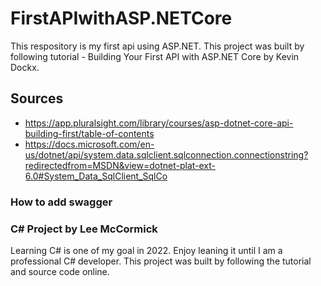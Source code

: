 # FirstAPIwithASP.NETCore
This respository is my first api using ASP.NET. This project was built by following tutorial - Building Your First API with ASP.NET Core
by Kevin Dockx.

## Sources
 - https://app.pluralsight.com/library/courses/asp-dotnet-core-api-building-first/table-of-contents
 - https://docs.microsoft.com/en-us/dotnet/api/system.data.sqlclient.sqlconnection.connectionstring?redirectedfrom=MSDN&view=dotnet-plat-ext-6.0#System_Data_SqlClient_SqlCo
 
### How to add swagger

 
### C# Project by Lee McCormick
Learning C# is one of my goal in 2022. Enjoy leaning it until I am a professional C# developer. This project was built by following the tutorial and source code online.
